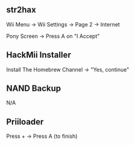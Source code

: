 str2hax
-------
Wii Menu -> Wii Settings -> Page 2 -> Internet

Pony Screen -> Press A on "I Accept"

HackMii Installer
-----------------
Install The Homebrew Channel -> "Yes, continue"

NAND Backup
-----------
N/A

Priiloader
----------
Press + -> Press A (to finish)

